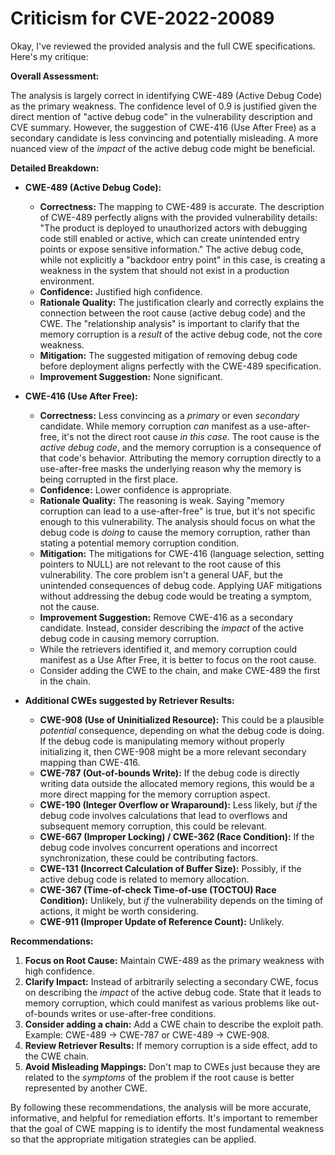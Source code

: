 # Criticism for CVE-2022-20089

Okay, I've reviewed the provided analysis and the full CWE specifications. Here's my critique:

**Overall Assessment:**

The analysis is largely correct in identifying CWE-489 (Active Debug Code) as the primary weakness. The confidence level of 0.9 is justified given the direct mention of "active debug code" in the vulnerability description and CVE summary.  However, the suggestion of CWE-416 (Use After Free) as a secondary candidate is less convincing and potentially misleading. A more nuanced view of the *impact* of the active debug code might be beneficial.

**Detailed Breakdown:**

*   **CWE-489 (Active Debug Code):**
    *   **Correctness:** The mapping to CWE-489 is accurate. The description of CWE-489 perfectly aligns with the provided vulnerability details: "The product is deployed to unauthorized actors with debugging code still enabled or active, which can create unintended entry points or expose sensitive information."  The active debug code, while not explicitly a "backdoor entry point" in this case, is creating a weakness in the system that should not exist in a production environment.
    *   **Confidence:** Justified high confidence.
    *   **Rationale Quality:** The justification clearly and correctly explains the connection between the root cause (active debug code) and the CWE. The "relationship analysis" is important to clarify that the memory corruption is a *result* of the active debug code, not the core weakness.
    *   **Mitigation:** The suggested mitigation of removing debug code before deployment aligns perfectly with the CWE-489 specification.
    *   **Improvement Suggestion:** None significant.

*   **CWE-416 (Use After Free):**
    *   **Correctness:**  Less convincing as a *primary* or even *secondary* candidate. While memory corruption *can* manifest as a use-after-free, it's not the direct root cause *in this case*. The root cause is the *active debug code*, and the memory corruption is a consequence of that code's behavior. Attributing the memory corruption directly to a use-after-free masks the underlying reason why the memory is being corrupted in the first place.
    *   **Confidence:** Lower confidence is appropriate.
    *   **Rationale Quality:** The reasoning is weak.  Saying "memory corruption can lead to a use-after-free" is true, but it's not specific enough to this vulnerability. The analysis should focus on what the debug code is *doing* to cause the memory corruption, rather than stating a potential memory corruption condition.
    *   **Mitigation:** The mitigations for CWE-416 (language selection, setting pointers to NULL) are not relevant to the root cause of this vulnerability. The core problem isn't a general UAF, but the unintended consequences of debug code. Applying UAF mitigations without addressing the debug code would be treating a symptom, not the cause.
    *   **Improvement Suggestion:** Remove CWE-416 as a secondary candidate.  Instead, consider describing the *impact* of the active debug code in causing memory corruption.
    *   While the retrievers identified it, and memory corruption could manifest as a Use After Free, it is better to focus on the root cause.
    *   Consider adding the CWE to the chain, and make CWE-489 the first in the chain.

*   **Additional CWEs suggested by Retriever Results:**
    *   **CWE-908 (Use of Uninitialized Resource):**  This could be a plausible *potential* consequence, depending on what the debug code is doing. If the debug code is manipulating memory without properly initializing it, then CWE-908 might be a more relevant secondary mapping than CWE-416.
    *   **CWE-787 (Out-of-bounds Write):** If the debug code is directly writing data outside the allocated memory regions, this would be a more direct mapping for the memory corruption aspect.
    *   **CWE-190 (Integer Overflow or Wraparound):** Less likely, but *if* the debug code involves calculations that lead to overflows and subsequent memory corruption, this could be relevant.
    *   **CWE-667 (Improper Locking) / CWE-362 (Race Condition):** If the debug code involves concurrent operations and incorrect synchronization, these could be contributing factors.
    *   **CWE-131 (Incorrect Calculation of Buffer Size):** Possibly, if the active debug code is related to memory allocation.
    *   **CWE-367 (Time-of-check Time-of-use (TOCTOU) Race Condition):** Unlikely, but *if* the vulnerability depends on the timing of actions, it might be worth considering.
    *   **CWE-911 (Improper Update of Reference Count):** Unlikely.

**Recommendations:**

1.  **Focus on Root Cause:** Maintain CWE-489 as the primary weakness with high confidence.
2.  **Clarify Impact:** Instead of arbitrarily selecting a secondary CWE, focus on describing the *impact* of the active debug code. State that it leads to memory corruption, which could manifest as various problems like out-of-bounds writes or use-after-free conditions.
3.  **Consider adding a chain:** Add a CWE chain to describe the exploit path. Example: CWE-489 -> CWE-787 or CWE-489 -> CWE-908.
4.  **Review Retriever Results:** If memory corruption is a side effect, add to the CWE chain.
5.  **Avoid Misleading Mappings:** Don't map to CWEs just because they are related to the *symptoms* of the problem if the root cause is better represented by another CWE.

By following these recommendations, the analysis will be more accurate, informative, and helpful for remediation efforts. It's important to remember that the goal of CWE mapping is to identify the most fundamental weakness so that the appropriate mitigation strategies can be applied.